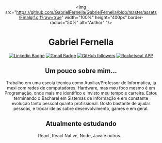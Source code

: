 

<div align="center">
   
   <img src="https://github.com/GabrielFernella/GabrielFernella/blob/master/assets/Finalgif.gif?raw=true" width="100%" height="400px" border-radius="50%" alt="Author" "/>

   # Gabriel Fernella
 
[![Linkedin Badge](https://img.shields.io/badge/-Gabriel_Fernella-blue?style=flat-square&logo=Linkedin&logoColor=white&link=https://www.linkedin.com/in/Gabriel_Fernella/)](https://www.linkedin.com/in/gabriel-fernella-a486b91a6/)
   [![Gmail Badge](https://img.shields.io/badge/-fernelladev@gmail.com-c14438?style=flat-square&logo=Gmail&logoColor=white&link=mailto:fernelladev@gmail.com)](mailto:fernelladev@gmail.com)
   [![GitHub followers](https://img.shields.io/github/followers/GabrielFernella?label=Follow&style=social)](https://github.com/GabrielFernella/?tab=follow)
   [![Rocketseat APP](https://img.shields.io/badge/DEV-Rocketseat_APP_Follow-purple)](https://app.rocketseat.com.br/me/fernella)


##  Um pouco sobre mim...

Trabalho em uma escola técnica como Auxiliar/Professor de Informática, já mexi com redes de computadores, Hardware, mas meu foco mesmo é em Programação, onde mais me identifico e invisto meu tempo e carreira. Estou terminando o Bacharel em Sistemas de Informação e em constante evolução tanto pessoal quanto profissional. Gosto bastante de ajudar pessoas, e trocar ideias sobre desenvolvimento, games e em geral. 

## Atualmente estudando 

React, React Native, Node, Java e outros...

</div>

